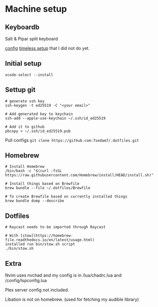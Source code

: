 # Machine setup

## Keyboardb
Salt & Pipar split keyboard

[config](https://zmk.studio/)
[timeless setup](https://github.com/urob/zmk-config#timeless-homerow-mods) that I did not do yet.

## Initial setup
`xcode-select --install`

## Settup git
```
# generate ssh key
ssh-keygen -t ed25519 -C "<your email>"

# Add generated key to keychain
ssh-add --apple-use-keychain ~/.ssh/id_ed25519

# Add it to github
pbcopy < ~/.ssh/id_ed25519.pub
```

Pull configs
`git clone https://github.com:7sedam7/.dotfiles.git`

## Homebrew
```
# Install Homebrew
/bin/bash -c "$(curl -fsSL https://raw.githubusercontent.com/Homebrew/install/HEAD/install.sh)"

# Install things based on Brewfile
brew bundle --file ~/.dotfiles/Brewfile

# To create Brewfile based on currently installed things
brew bundle dump --describe
```

## Dotfiles
```
# Raycast needs to be imported through Raycast

# With [stow](https://homebrew-file.readthedocs.io/en/latest/usage.html)
installed run bin/stow.sh script
./bin/stow.sh
```

## Extra
Nvim uses nvchad and my config is in /lua/chadrc.lua and /config/lspconfig.lua

Plex server config not included.

Libation is not on homebrew. (used for fetching my audible library)
